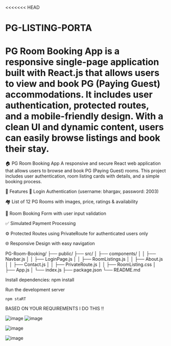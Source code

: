 <<<<<<< HEAD
# PG-LISTING-PORTA
PG Room Booking App is a responsive single-page application built with React.js that allows users to view and book PG (Paying Guest) accommodations. It includes user authentication, protected routes, and a mobile-friendly design. With a clean UI and dynamic content, users can easily browse listings and book their stay. 
=======
🏠 PG Room Booking App
A responsive and secure React web application that allows users to browse and book PG (Paying Guest) rooms. This project includes user authentication, room listing cards with details, and a simple booking process.

🚀 Features
🔐 Login Authentication (username: bhargav, password: 2003)

🏘️ List of 12 PG Rooms with images, price, ratings & availability

📝 Room Booking Form with user input validation

✅ Simulated Payment Processing

⚙️ Protected Routes using PrivateRoute for authenticated users only

🌐 Responsive Design with easy navigation


PG-Room-Booking/
├── public/
├── src/
│   ├── components/
│   │   ├── Navbar.js
│   │   ├── LoginPage.js
│   │   ├── RoomListings.js
│   │   ├── About.js
│   │   ├── Contact.js
│   │   ├── PrivateRoute.js
│   │   ├── RoomListing.css
│   ├── App.js
│   └── index.js
├── package.json
└── README.md

Install dependencies:
    npm install


Run the development server

    npm staRT


BASED ON YOUR REQUIREMENTS I DO THIS !!


![image](https://github.com/user-attachments/assets/015c58f1-e5d6-49f5-889c-61078ace6ee8)
![image](https://github.com/user-attachments/assets/aed20e16-65ea-40df-bd95-56363f2be8ad)

![image](https://github.com/user-attachments/assets/e0d5c17a-1082-4772-8916-48033477806e)


![image](https://github.com/user-attachments/assets/44e92a1e-4172-4d26-b59e-c9b0f82934b1)




